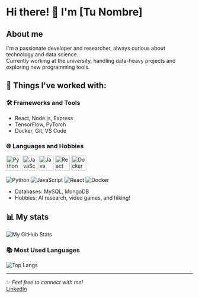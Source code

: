 # Hi there! 👋 I'm [Tu Nombre]

## About me
I'm a passionate developer and researcher, always curious about technology and data science.  
Currently working at the university, handling data-heavy projects and exploring new programming tools.

## 🚀 Things I've worked with:
### 🛠️ Frameworks and Tools
- React, Node.js, Express
- TensorFlow, PyTorch
- Docker, Git, VS Code

### 🌐 Languages and Hobbies
<p align="left">
  <img src="https://cdn.jsdelivr.net/gh/devicons/devicon/icons/python/python-original.svg" alt="Python" width="40" height="40"/>
  <img src="https://cdn.jsdelivr.net/gh/devicons/devicon/icons/javascript/javascript-original.svg" alt="JavaScript" width="40" height="40"/>
  <img src="https://cdn.jsdelivr.net/gh/devicons/devicon/icons/java/java-original.svg" alt="Java" width="40" height="40"/>
  <img src="https://cdn.jsdelivr.net/gh/devicons/devicon/icons/react/react-original.svg" alt="React" width="40" height="40"/>
  <img src="https://cdn.jsdelivr.net/gh/devicons/devicon/icons/docker/docker-plain.svg" alt="Docker" width="40" height="40"/>
</p>

![Python](https://img.shields.io/badge/Python-3776AB?style=for-the-badge&logo=python&logoColor=white)
![JavaScript](https://img.shields.io/badge/JavaScript-F7DF1E?style=for-the-badge&logo=javascript&logoColor=black)
![React](https://img.shields.io/badge/React-61DAFB?style=for-the-badge&logo=react&logoColor=black)
![Docker](https://img.shields.io/badge/Docker-2496ED?style=for-the-badge&logo=docker&logoColor=white)

- Databases: MySQL, MongoDB
- Hobbies: AI research, video games, and hiking!

## 📊 My stats
![My GitHub Stats](https://github-readme-stats.vercel.app/api?username=ERV501&show_icons=true&theme=radical)
  
### 📚 Most Used Languages
![Top Langs](https://github-readme-stats.vercel.app/api/top-langs/?username=ERV501&layout=compact&theme=radical)

---

✨ _Feel free to connect with me!_  
[LinkedIn](#)
